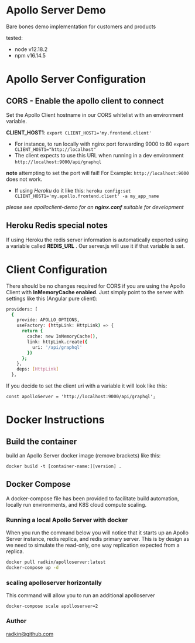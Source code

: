 # Apollo Server Demo
Bare bones demo implementation for customers and products

tested:
* node v12.18.2
* npm v16.14.5

# Apollo Server Configuration

## CORS - Enable the apollo client to connect
Set the Apollo Client hostname in our CORS whitelist with an environment variable.

 **CLIENT_HOST1**: `export CLIENT_HOST1='my.frontend.client'`

* For instance, to run locally with nginx port forwarding 9000 to 80
`export CLIENT_HOST1="http://localhost"`
* The client expects to use this URL when running in a dev environment
`http://localhost:9000/api/graphql`

**note** attempting to set the port will fail! For Example:
`http://localhost:9000` does not work.

* If using _Heroku_ do it like this:
`heroku config:set CLIENT_HOST1='my.apollo.frontend.client' -a my_app_name`

_please see apolloclient-demo for an **nginx.conf** suitable for development_

## Heroku Redis special notes
If using Heroku the redis server information is automatically exported using a variable called **REDIS_URL** . Our server.js will use it if that variable is set.

# Client Configuration
There should be no changes required for CORS if you are using the Apollo Client with **InMemoryCache enabled**. Just simply point to the server with settings like this (Angular pure client):
```bash
providers: [
  {
    provide: APOLLO_OPTIONS,
    useFactory: (httpLink: HttpLink) => {
      return {
        cache: new InMemoryCache(),
        link: httpLink.create({
          uri: '/api/graphql'
        })
      };
    },
    deps: [HttpLink]
  },
  ```
If you decide to set the client uri with a variable it will look like this:

`const apolloServer = 'http://localhost:9000/api/graphql';`

# Docker Instructions

## Build the container
build an Apollo Server docker image (remove brackets) like this:

`docker build -t [container-name:][version] .`

## Docker Compose
A docker-compose file has been provided to facilitate build automation, locally run environments, and K8S cloud compute scaling.

### Running a local Apollo Server with docker
When you run the command below you will notice that it starts up an Apollo Server instance, redis replica, and redis primary server. This is by design as we need to simulate the read-only, one way replication expected from a replica.

```bash
docker pull radkin/apolloserver:latest
docker-compose up -d
```

### scaling apolloserver horizontally

This command will allow you to run an additional apolloserver

`docker-compose scale apolloserver=2`

### Author
radkin@github.com
